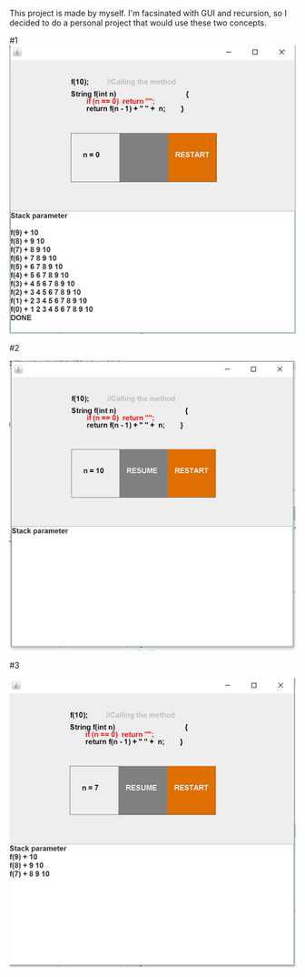 
This project is made by myself. I'm facsinated with GUI and recursion, so I decided to do a personal project that would use these two concepts. 

#1
![](Screenshots/p1.PNG?raw=true)


#2


![](Screenshots/p2.PNG?raw=true)


#3

![](Screenshots/p3.PNG?raw=true)
